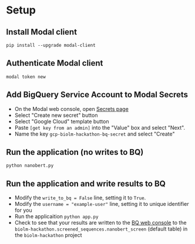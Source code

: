 # Setup

## Install Modal client
```pip install --upgrade modal-client```

## Authenticate Modal client
```modal token new```

## Add BigQuery Service Account to Modal Secrets
* On the Modal web console, open [Secrets page](https://modal.com/secrets/)
* Select "Create new secret" button
* Select "Google Cloud" template button
* Paste `[get key from an admin]` into the "Value" box and select "Next".
* Name the key `gcp-biolm-hackathon-bq-secret` and select "Create"

## Run the application (no writes to BQ)
```python nanobert.py```

## Run the application and write results to BQ
* Modify the `write_to_bq = False` line, setting it to `True`.
* Modify the `username = "example-user"` line, setting it to unique identifier for you
* Run the applicaition ```python app.py```
* Check to see that your results are written to the [BQ web console](https://console.cloud.google.com/bigquery?referrer=search&authuser=0&orgonly=true&project=biolm-hackathon&supportedpurview=organizationId&ws=!1m10!1m4!1m3!1sbiolm-hackathon!2sbquxjob_7c15a94f_192845bbde8!3sUS!1m4!4m3!1sbiolm-hackathon!2sscreened_sequences!3sesm2_screen) to the `biolm-hackathon.screened_sequences.nanobert_screen` (default table) in the `biolm-hackathon` project
